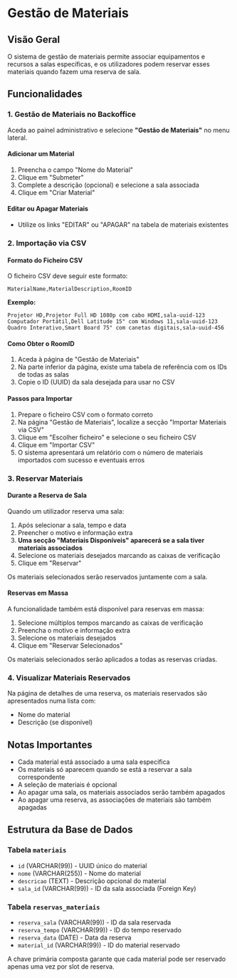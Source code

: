 # Gestão de Materiais

## Visão Geral
O sistema de gestão de materiais permite associar equipamentos e recursos a salas específicas, e os utilizadores podem reservar esses materiais quando fazem uma reserva de sala.

## Funcionalidades

### 1. Gestão de Materiais no Backoffice
Aceda ao painel administrativo e selecione **"Gestão de Materiais"** no menu lateral.

#### Adicionar um Material
1. Preencha o campo "Nome do Material"
2. Clique em "Submeter"
3. Complete a descrição (opcional) e selecione a sala associada
4. Clique em "Criar Material"

#### Editar ou Apagar Materiais
- Utilize os links "EDITAR" ou "APAGAR" na tabela de materiais existentes

### 2. Importação via CSV

#### Formato do Ficheiro CSV
O ficheiro CSV deve seguir este formato:
```
MaterialName,MaterialDescription,RoomID
```

**Exemplo:**
```csv
Projetor HD,Projetor Full HD 1080p com cabo HDMI,sala-uuid-123
Computador Portátil,Dell Latitude 15" com Windows 11,sala-uuid-123
Quadro Interativo,Smart Board 75" com canetas digitais,sala-uuid-456
```

#### Como Obter o RoomID
1. Aceda à página de "Gestão de Materiais"
2. Na parte inferior da página, existe uma tabela de referência com os IDs de todas as salas
3. Copie o ID (UUID) da sala desejada para usar no CSV

#### Passos para Importar
1. Prepare o ficheiro CSV com o formato correto
2. Na página "Gestão de Materiais", localize a secção "Importar Materiais via CSV"
3. Clique em "Escolher ficheiro" e selecione o seu ficheiro CSV
4. Clique em "Importar CSV"
5. O sistema apresentará um relatório com o número de materiais importados com sucesso e eventuais erros

### 3. Reservar Materiais

#### Durante a Reserva de Sala
Quando um utilizador reserva uma sala:
1. Após selecionar a sala, tempo e data
2. Preencher o motivo e informação extra
3. **Uma secção "Materiais Disponíveis" aparecerá se a sala tiver materiais associados**
4. Selecione os materiais desejados marcando as caixas de verificação
5. Clique em "Reservar"

Os materiais selecionados serão reservados juntamente com a sala.

#### Reservas em Massa
A funcionalidade também está disponível para reservas em massa:
1. Selecione múltiplos tempos marcando as caixas de verificação
2. Preencha o motivo e informação extra
3. Selecione os materiais desejados
4. Clique em "Reservar Selecionados"

Os materiais selecionados serão aplicados a todas as reservas criadas.

### 4. Visualizar Materiais Reservados
Na página de detalhes de uma reserva, os materiais reservados são apresentados numa lista com:
- Nome do material
- Descrição (se disponível)

## Notas Importantes

- Cada material está associado a uma sala específica
- Os materiais só aparecem quando se está a reservar a sala correspondente
- A seleção de materiais é opcional
- Ao apagar uma sala, os materiais associados serão também apagados
- Ao apagar uma reserva, as associações de materiais são também apagadas

## Estrutura da Base de Dados

### Tabela `materiais`
- `id` (VARCHAR(99)) - UUID único do material
- `nome` (VARCHAR(255)) - Nome do material
- `descricao` (TEXT) - Descrição opcional do material
- `sala_id` (VARCHAR(99)) - ID da sala associada (Foreign Key)

### Tabela `reservas_materiais`
- `reserva_sala` (VARCHAR(99)) - ID da sala reservada
- `reserva_tempo` (VARCHAR(99)) - ID do tempo reservado
- `reserva_data` (DATE) - Data da reserva
- `material_id` (VARCHAR(99)) - ID do material reservado

A chave primária composta garante que cada material pode ser reservado apenas uma vez por slot de reserva.
